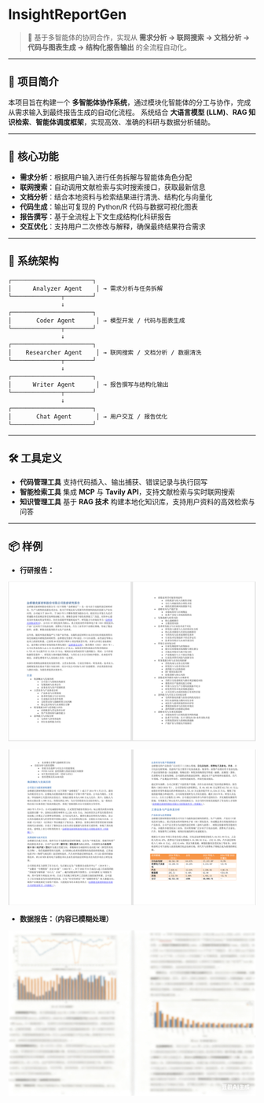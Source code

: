 # InsightReportGen

> 🚀 基于多智能体的协同合作，实现从 **需求分析 → 联网搜索 → 文档分析 → 代码与图表生成 → 结构化报告输出** 的全流程自动化。

------

## 📌 项目简介

本项目旨在构建一个 **多智能体协作系统**，通过模块化智能体的分工与协作，完成从需求输入到最终报告生成的自动化流程。
 系统结合 **大语言模型 (LLM)**、**RAG 知识检索**、**智能体调度框架**，实现高效、准确的科研与数据分析辅助。

------

## 🔑 核心功能

- **需求分析**：根据用户输入进行任务拆解与智能体角色分配
- **联网搜索**：自动调用文献检索与实时搜索接口，获取最新信息
- **文档分析**：结合本地资料与检索结果进行清洗、结构化与向量化
- **代码生成**：输出可复现的 Python/R 代码与数据可视化图表
- **报告撰写**：基于全流程上下文生成结构化科研报告
- **交互优化**：支持用户二次修改与解释，确保最终结果符合需求

------

## 🧩 系统架构

```
┌───────────────────────┐
│      Analyzer Agent    │ → 需求分析与任务拆解
└──────────────┬────────┘
               ↓
┌───────────────────────┐
│       Coder Agent      │ → 模型开发 / 代码与图表生成
└──────────────┬────────┘
               ↓
┌───────────────────────┐
│    Researcher Agent    │ → 联网搜索 / 文档分析 / 数据清洗
└──────────────┬────────┘
               ↓
┌───────────────────────┐
│      Writer Agent      │ → 报告撰写与结构化输出
└──────────────┬────────┘
               ↓
┌───────────────────────┐
│       Chat Agent       │ → 用户交互 / 报告优化
└───────────────────────┘
```

------

## 🛠️ 工具定义

- **代码管理工具**
   支持代码插入、输出捕获、错误记录与执行回写
- **智能检索工具**
   集成 **MCP** 与 **Tavily API**，支持文献检索与实时联网搜索
- **知识管理工具**
   基于 **RAG 技术** 构建本地化知识库，支持用户资料的高效检索与问答

------

## 📦 样例

- **行研报告：**

![investReport1](img/investReport1.png)

![investReport2](img/investReport2.png)

- **数据报告：（内容已模糊处理）**

![scienceReport1](img/scienceReport1.png)